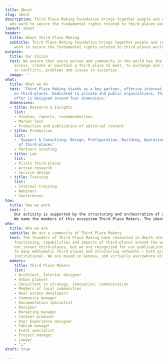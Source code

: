 ```yaml
---
title: About
slug: about
description: Third Place Making Foundation brings together people and communities
  who work to secure the fundamental rights related to third places worldwide.
layout: about
header:
  title: About Third Place Making
  subtitle: Third Place Making Foundation brings together people and communities who
    work to secure the fundamental rights related to third places worldwide.
purpose:
  title: Our Vision
  text: We ensure that every person and community in the world has the capacity to
    access, create or maintain a third place to meet, to exchange and to shape responses
    to conflicts, problems and issues in societies.
  image: ''
what:
  title: What we do
  text: 'Third Place Making stands as a key partner, offering international expertise
    on third-places. Dedicated to private and public organizations, Third Place Making’s
    offer is designed around four dimensions:'
  dimensions:
  - title: Research & Insights
    list:
    - Studies, reports, recommendations
    - Market test
    - Production and publication of editorial content
  - title: Production
    list:
    - 'Support & Consulting: Design, Prefiguration, Building, Operating, Management
      of third-places'
    - Partners scouting
  - title: Lab
    list:
    - Pilots third-places
    - Action-research
    - Service design
  - title: Training
    list:
    - Internal training
    - Webinars
    - Conferences
how:
  title: How we work
  text: |-
    Our activity is supported by the structuring and orchestration of an international ecosystem of partners involved in the field of third-places. This ecosystem includes entrepreneurs, freelancers, collectives, companies and civil society organizations.
    We name the members of this ecosystem Third Place Makers. The identification and selection of partners is based on an international scale and includes the full scope of know-how, expertise and operational activities involved in the production of third places.
who:
  title: Who we are
  subtitle: We are a community of Third Place Makers
  text: The founders of Third Place Making have conducted in-depth research on the
    functioning, capabilities and impacts of third-places around the world. We did
    not invent third-places, but we are recognized for our publications and contributions
    to many emblematic third places and structuring networks – both grassroots and
    institutional. We are based in Geneva, and virtually everywhere else in the world.
  makers:
    title: Third Place Makers
    list:
    - Architect, Interior designer
    - Urban planner
    - Consultant in strategy, innovation, communication
    - Members of local communities
    - Real estate developers
    - Community manager
    - Documentation specialist
    - Designer
    - Marketing manager
    - Content producer
    - User Experience designer
    - Fablab manager
    - Event specialist
    - Project manager
    - Lawyer
    - "…"
draft: true

---
```

